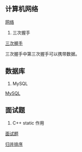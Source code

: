 ## 计算机网络

[网络](https://www.cxyxiaowu.com/13489.html)

1. 三次握手

[三次握手](https://www.cxyxiaowu.com/15668.html)

三次握手中第三次握手可以携带数据。


## 数据库
1. MySQL

[MySQL](https://www.cxyxiaowu.com/16302.html)

## 面试题
1. C++ static 作用





[面试题](https://github.com/huihut/interview)

[归并排序](https://zhuanlan.zhihu.com/p/74820690)